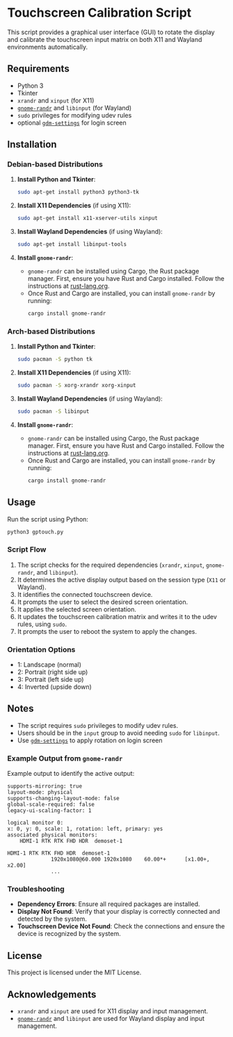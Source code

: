 # Touchscreen Calibration Script

This script provides a graphical user interface (GUI) to rotate the display and calibrate the touchscreen input matrix on both X11 and Wayland environments automatically.

## Requirements

- Python 3
- Tkinter
- `xrandr` and `xinput` (for X11)
- [`gnome-randr`](https://github.com/maxwellainatchi/gnome-randr-rust) and `libinput` (for Wayland)
- `sudo` privileges for modifying udev rules
- optional [`gdm-settings`](https://github.com/gdm-settings/gdm-settings) for login screen

## Installation

### Debian-based Distributions

1. **Install Python and Tkinter**:
    ```bash
    sudo apt-get install python3 python3-tk
    ```

2. **Install X11 Dependencies** (if using X11):
    ```bash
    sudo apt-get install x11-xserver-utils xinput
    ```

3. **Install Wayland Dependencies** (if using Wayland):
    ```bash
    sudo apt-get install libinput-tools
    ```

4. **Install `gnome-randr`**:
    - `gnome-randr` can be installed using Cargo, the Rust package manager. First, ensure you have Rust and Cargo installed. Follow the instructions at [rust-lang.org](https://www.rust-lang.org/tools/install).
    - Once Rust and Cargo are installed, you can install `gnome-randr` by running:
      ```bash
      cargo install gnome-randr
      ```

### Arch-based Distributions

1. **Install Python and Tkinter**:
    ```bash
    sudo pacman -S python tk
    ```

2. **Install X11 Dependencies** (if using X11):
    ```bash
    sudo pacman -S xorg-xrandr xorg-xinput
    ```

3. **Install Wayland Dependencies** (if using Wayland):
    ```bash
    sudo pacman -S libinput
    ```

4. **Install `gnome-randr`**:
    - `gnome-randr` can be installed using Cargo, the Rust package manager. First, ensure you have Rust and Cargo installed. Follow the instructions at [rust-lang.org](https://www.rust-lang.org/tools/install).
    - Once Rust and Cargo are installed, you can install `gnome-randr` by running:
      ```bash
      cargo install gnome-randr
      ```

## Usage

Run the script using Python:
```bash
python3 gptouch.py
```

### Script Flow

1. The script checks for the required dependencies (`xrandr`, `xinput`, `gnome-randr`, and `libinput`).
2. It determines the active display output based on the session type (`X11` or Wayland).
3. It identifies the connected touchscreen device.
4. It prompts the user to select the desired screen orientation.
5. It applies the selected screen orientation.
6. It updates the touchscreen calibration matrix and writes it to the udev rules, using `sudo`.
7. It prompts the user to reboot the system to apply the changes.

### Orientation Options

- 1: Landscape (normal)
- 2: Portrait (right side up)
- 3: Portrait (left side up)
- 4: Inverted (upside down)

## Notes

- The script requires `sudo` privileges to modify udev rules.
- Users should be in the `input` group to avoid needing `sudo` for `libinput`.
- Use [`gdm-settings`](https://github.com/gdm-settings/gdm-settings) to apply rotation on login screen

### Example Output from `gnome-randr`

Example output to identify the active output:
```
supports-mirroring: true
layout-mode: physical
supports-changing-layout-mode: false
global-scale-required: false
legacy-ui-scaling-factor: 1

logical monitor 0:
x: 0, y: 0, scale: 1, rotation: left, primary: yes
associated physical monitors:
    HDMI-1 RTK RTK FHD HDR  demoset-1

HDMI-1 RTK RTK FHD HDR  demoset-1
              1920x1080@60.000 1920x1080    60.00*+      [x1.00+, x2.00]
              ...
```

### Troubleshooting

- **Dependency Errors**: Ensure all required packages are installed.
- **Display Not Found**: Verify that your display is correctly connected and detected by the system.
- **Touchscreen Device Not Found**: Check the connections and ensure the device is recognized by the system.

## License

This project is licensed under the MIT License.

## Acknowledgements

- `xrandr` and `xinput` are used for X11 display and input management.
- [`gnome-randr`](https://github.com/maxwellainatchi/gnome-randr-rust) and `libinput` are used for Wayland display and input management.
